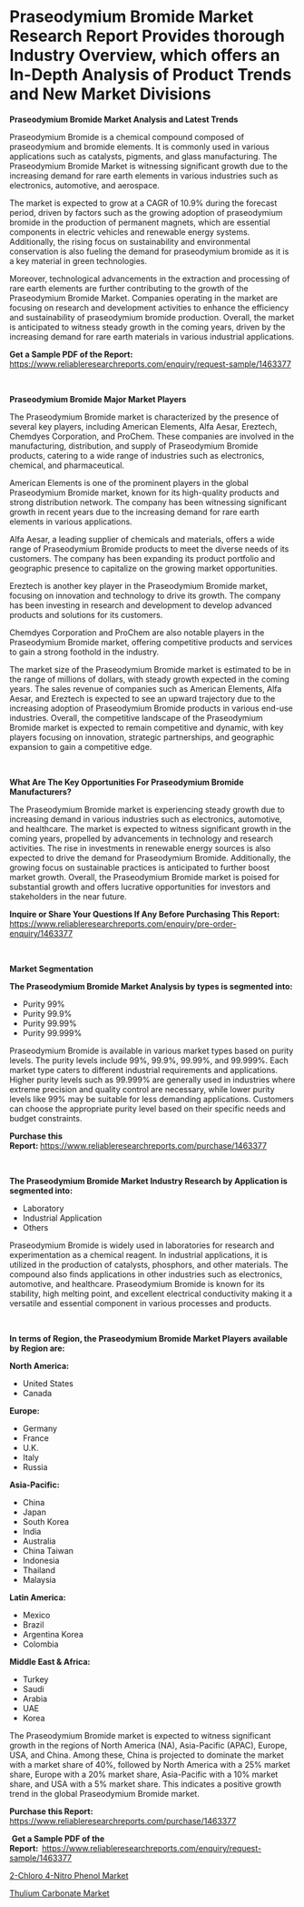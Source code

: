 <p><h1>Praseodymium Bromide Market Research Report Provides thorough Industry Overview, which offers an In-Depth Analysis of Product Trends and New Market Divisions</h1></p><p><strong>Praseodymium Bromide Market Analysis and Latest Trends</strong></p>
<p><p>Praseodymium Bromide is a chemical compound composed of praseodymium and bromide elements. It is commonly used in various applications such as catalysts, pigments, and glass manufacturing. The Praseodymium Bromide Market is witnessing significant growth due to the increasing demand for rare earth elements in various industries such as electronics, automotive, and aerospace.</p><p>The market is expected to grow at a CAGR of 10.9% during the forecast period, driven by factors such as the growing adoption of praseodymium bromide in the production of permanent magnets, which are essential components in electric vehicles and renewable energy systems. Additionally, the rising focus on sustainability and environmental conservation is also fueling the demand for praseodymium bromide as it is a key material in green technologies.</p><p>Moreover, technological advancements in the extraction and processing of rare earth elements are further contributing to the growth of the Praseodymium Bromide Market. Companies operating in the market are focusing on research and development activities to enhance the efficiency and sustainability of praseodymium bromide production. Overall, the market is anticipated to witness steady growth in the coming years, driven by the increasing demand for rare earth materials in various industrial applications.</p></p>
<p><strong>Get a Sample PDF of the Report:&nbsp;</strong> <a href="https://www.reliableresearchreports.com/enquiry/request-sample/1463377">https://www.reliableresearchreports.com/enquiry/request-sample/1463377</a></p>
<p>&nbsp;</p>
<p><strong>Praseodymium Bromide Major Market Players</strong></p>
<p><p>The Praseodymium Bromide market is characterized by the presence of several key players, including American Elements, Alfa Aesar, Ereztech, Chemdyes Corporation, and ProChem. These companies are involved in the manufacturing, distribution, and supply of Praseodymium Bromide products, catering to a wide range of industries such as electronics, chemical, and pharmaceutical.</p><p>American Elements is one of the prominent players in the global Praseodymium Bromide market, known for its high-quality products and strong distribution network. The company has been witnessing significant growth in recent years due to the increasing demand for rare earth elements in various applications.</p><p>Alfa Aesar, a leading supplier of chemicals and materials, offers a wide range of Praseodymium Bromide products to meet the diverse needs of its customers. The company has been expanding its product portfolio and geographic presence to capitalize on the growing market opportunities.</p><p>Ereztech is another key player in the Praseodymium Bromide market, focusing on innovation and technology to drive its growth. The company has been investing in research and development to develop advanced products and solutions for its customers.</p><p>Chemdyes Corporation and ProChem are also notable players in the Praseodymium Bromide market, offering competitive products and services to gain a strong foothold in the industry.</p><p>The market size of the Praseodymium Bromide market is estimated to be in the range of millions of dollars, with steady growth expected in the coming years. The sales revenue of companies such as American Elements, Alfa Aesar, and Ereztech is expected to see an upward trajectory due to the increasing adoption of Praseodymium Bromide products in various end-use industries. Overall, the competitive landscape of the Praseodymium Bromide market is expected to remain competitive and dynamic, with key players focusing on innovation, strategic partnerships, and geographic expansion to gain a competitive edge.</p></p>
<p>&nbsp;</p>
<p><strong>What Are The Key Opportunities For Praseodymium Bromide Manufacturers?</strong></p>
<p><p>The Praseodymium Bromide market is experiencing steady growth due to increasing demand in various industries such as electronics, automotive, and healthcare. The market is expected to witness significant growth in the coming years, propelled by advancements in technology and research activities. The rise in investments in renewable energy sources is also expected to drive the demand for Praseodymium Bromide. Additionally, the growing focus on sustainable practices is anticipated to further boost market growth. Overall, the Praseodymium Bromide market is poised for substantial growth and offers lucrative opportunities for investors and stakeholders in the near future.</p></p>
<p><strong>Inquire or Share Your Questions If Any Before Purchasing This Report:</strong> <a href="https://www.reliableresearchreports.com/enquiry/pre-order-enquiry/1463377">https://www.reliableresearchreports.com/enquiry/pre-order-enquiry/1463377</a></p>
<p>&nbsp;</p>
<p><strong>Market Segmentation</strong></p>
<p><strong>The Praseodymium Bromide Market Analysis by types is segmented into:</strong></p>
<p><ul><li>Purity 99%</li><li>Purity 99.9%</li><li>Purity 99.99%</li><li>Purity 99.999%</li></ul></p>
<p><p>Praseodymium Bromide is available in various market types based on purity levels. The purity levels include 99%, 99.9%, 99.99%, and 99.999%. Each market type caters to different industrial requirements and applications. Higher purity levels such as 99.999% are generally used in industries where extreme precision and quality control are necessary, while lower purity levels like 99% may be suitable for less demanding applications. Customers can choose the appropriate purity level based on their specific needs and budget constraints.</p></p>
<p><strong>Purchase this Report:&nbsp;</strong><a href="https://www.reliableresearchreports.com/purchase/1463377">https://www.reliableresearchreports.com/purchase/1463377</a></p>
<p>&nbsp;</p>
<p><strong>The Praseodymium Bromide Market Industry Research by Application is segmented into:</strong></p>
<p><ul><li>Laboratory</li><li>Industrial Application</li><li>Others</li></ul></p>
<p><p>Praseodymium Bromide is widely used in laboratories for research and experimentation as a chemical reagent. In industrial applications, it is utilized in the production of catalysts, phosphors, and other materials. The compound also finds applications in other industries such as electronics, automotive, and healthcare. Praseodymium Bromide is known for its stability, high melting point, and excellent electrical conductivity making it a versatile and essential component in various processes and products.</p></p>
<p>&nbsp;</p>
<p><strong>In terms of Region, the Praseodymium Bromide Market Players available by Region are:</strong></p>
<p>
    <p> <strong> North America: </strong>
        <ul>
            <li>United States</li>
            <li>Canada</li>
        </ul>
        </p> 
    <p> <strong> Europe: </strong>
        <ul>
            <li>Germany</li>
            <li>France</li>
            <li>U.K.</li>
            <li>Italy</li>
            <li>Russia</li>
        </ul>
        </p> 
    <p> <strong> Asia-Pacific: </strong>
        <ul>
            <li>China</li>
            <li>Japan</li>
            <li>South Korea</li>
            <li>India</li>
            <li>Australia</li>
            <li>China Taiwan</li>
            <li>Indonesia</li>
            <li>Thailand</li>
            <li>Malaysia</li>
        </ul>
        </p> 
    <p> <strong> Latin America: </strong>
        <ul>
            <li>Mexico</li>
            <li>Brazil</li>
            <li>Argentina Korea</li>
            <li>Colombia</li>
        </ul>
        </p> 
    <p> <strong> Middle East & Africa: </strong>
        <ul>
            <li>Turkey</li>
            <li>Saudi</li>
            <li>Arabia</li>
            <li>UAE</li>
            <li>Korea</li>
        </ul>
    </p>
    </p>
<p><p>The Praseodymium Bromide market is expected to witness significant growth in the regions of North America (NA), Asia-Pacific (APAC), Europe, USA, and China. Among these, China is projected to dominate the market with a market share of 40%, followed by North America with a 25% market share, Europe with a 20% market share, Asia-Pacific with a 10% market share, and USA with a 5% market share. This indicates a positive growth trend in the global Praseodymium Bromide market.</p></p>
<p><strong>Purchase this Report: </strong><a href="https://www.reliableresearchreports.com/purchase/1463377">https://www.reliableresearchreports.com/purchase/1463377</a></p>
<p>&nbsp;<strong>Get a Sample PDF of the Report:&nbsp;&nbsp;</strong><a href="https://www.reliableresearchreports.com/enquiry/request-sample/1463377">https://www.reliableresearchreports.com/enquiry/request-sample/1463377</a></p>
<p><strong></strong></p>
<p><p><a href="https://summer-dogwood-3e9.notion.site/2-Chloro-4-Nitro-Phenol-Market-Research-Report-Provides-thorough-Industry-Overview-which-offers-an--5209dd839e1a49b09e2cb44314ce6ec0">2-Chloro 4-Nitro Phenol Market</a></p><p><a href="https://github.com/Sherrillcrooksxa8i18ucf2m/Market-Research-Report-List-1/blob/main/thulium-carbonate-market.md">Thulium Carbonate Market</a></p></p>